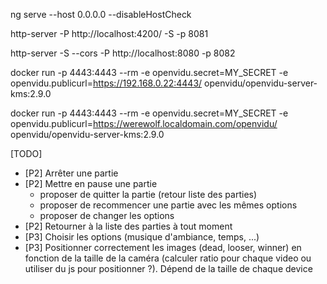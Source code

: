 ng serve --host 0.0.0.0 --disableHostCheck

http-server -P http://localhost:4200/ -S -p 8081

http-server -S --cors -P http://localhost:8080 -p 8082

docker run -p 4443:4443 --rm -e openvidu.secret=MY_SECRET -e openvidu.publicurl=https://192.168.0.22:4443/ openvidu/openvidu-server-kms:2.9.0

docker run -p 4443:4443 --rm -e openvidu.secret=MY_SECRET -e openvidu.publicurl=https://werewolf.localdomain.com/openvidu/ openvidu/openvidu-server-kms:2.9.0


[TODO]

- [P2] Arrêter une partie
- [P2] Mettre en pause une partie
  - proposer de quitter la partie (retour liste des parties)
  - proposer de recommencer une partie avec les mêmes options
  - proposer de changer les options
- [P2] Retourner à la liste des parties à tout moment
- [P3] Choisir les options (musique d'ambiance, temps, ...)
- [P3] Positionner correctement les images (dead, looser, winner) en fonction de la taille de la caméra (calculer ratio pour chaque video ou utiliser du js pour positionner ?). Dépend de la taille de chaque device